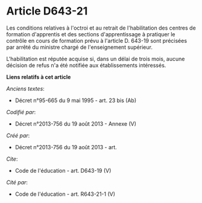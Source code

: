 # Article D643-21

Les conditions relatives à l'octroi et au retrait de l'habilitation des centres de formation d'apprentis et des sections
d'apprentissage à pratiquer le contrôle en cours de formation prévu à l'article D. 643-19 sont précisées par arrêté du
ministre chargé de l'enseignement supérieur. 

L'habilitation est réputée acquise si, dans un délai de trois mois, aucune décision de refus n'a été notifiée aux
établissements intéressés.

**Liens relatifs à cet article**

_Anciens textes_:

  - Décret n°95-665 du 9 mai 1995 - art. 23 bis (Ab)

_Codifié par_:

  - Décret n°2013-756 du 19 août 2013 -  Annexe (V)

_Créé par_:

  - Décret n°2013-756 du 19 août 2013 - art.

_Cite_:

  - Code de l'éducation - art. D643-19 (V)

_Cité par_:

  - Code de l'éducation - art. R643-21-1 (V)
